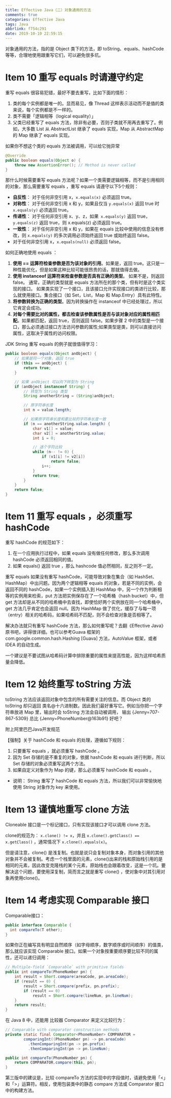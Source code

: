 ```yaml
---
title: Effective Java（二）对象通用的方法
comments: true
categories: Effective Java
tags: Java
abbrlink: f754c291
date: 2019-10-10 22:59:15
---
```


对象通用的方法，指的是 Object 类下的方法，即 toString、equals、hashCode 等等，合理地使用跟重写它们，可以避免很多坑。

# Item 10 重写 equals 时请遵守约定

重写 equals 很容易犯错，最好不要去重写，比如下面的情形：

1. 类的每个实例都是唯一的。显而易见，像 Thread 这样表示活动而不是值的类来说，每个实例都是不一样的。
2. 类不需要「逻辑相等（logical equality）」
3. 父类已经重写了 equals 方法，除非有必要，否则子类就不用再去重写了。例如，大多数 List 从 AbstractList 继承了 equals 实现，Map 从 AbstractMap 的 Map 继承了 equals 实现。

<!-- more -->

如果你不想这个类的 equals 方法被调用，可以给它抛异常

```java
@Override
public boolean equals(Object o) {
    throw new AssertionError(); // Method is never called
}
```

那什么时候需要重写 equals 方法呢？如果一个类需要逻辑相等，而不是引用相同的对象，那么需要重写 equals ，重写 equals 请遵守以下5个规则：

- **自反性**： 对于任何非空引用 x，`x.equals(x)` 必须返回 true。
- **对称性**： 对于任何非空引用 x 和 y，如果且仅当 `y.equals(x)` 返回 true 时 `x.equals(y)` 必须返回 true。
- **传递性**： 对于任何非空引用 x、y、z，如果` x.equals(y)` 返回 true，`y.equals(z)` 返回 true，则 x.equals(z) 必须返回 true。
- **一致性**： 对于任何非空引用 x 和 y，如果在 equals 比较中使用的信息没有修改，则 `x.equals(y)` 的多次调用必须始终返回 true 或始终返回 false。
- 对于任何非空引用 x，`x.equals(null)` 必须返回 false。

如何正确地使用 equals ：

1. **使用 == 运算符检查参数是否为该对象的引用**。如果是，返回 true。这只是一种性能优化，但是如果这种比较可能很昂贵的话，那就值得去做。
2. **使用 instanceof 运算符来检查参数是否具有正确的类型**。 如果不是，则返回 false。 通常，正确的类型就是 equals 方法所在的那个类，但有时是这个类实现的接口。 如果类实现了一个接口，且该接口允许实现接口的类进行比较，那么就使用接口。集合接口（如 Set，List，Map 和 Map.Entry）具有此特性。
3. **将参数转换为正确的类型**。因为转换操作在 instanceof 中已经处理过，所以它肯定会成功。
4. **对每个需要比对的属性，都去检查该参数属性是否与该对象对应的属性相匹配**。如果都匹配，返回 true，否则返回 false。如果步骤 2 中的类型是一个接口，那么必须通过接口方法访问参数的属性;如果类型是类，则可以直接访问属性，这取决于属性的访问权限。

JDK String 重写 equals 的例子就很值得学习：

```java
public boolean equals(Object anObject) {
    // 如果是同一个对象，返回 true
    if (this == anObject) {
        return true;
    }

    // 如果 anObject 可以向下转型为 String
    if (anObject instanceof String) {
        // 转型为 String 类型
        String anotherString = (String)anObject;

        // 原字符串长度
        int n = value.length;

        // 如果原字符串长度和要比较的字符串长度一致
        if (n == anotherString.value.length) {
            char v1[] = value;
            char v2[] = anotherString.value;
            int i = 0;

            // 逐个字符比较
            while (n-- != 0) {
                if (v1[i] != v2[i])
                    return false;
                i++;
            }
            return true;
        }
    }
    return false;
}
```

# Item 11 重写 equals ，必须重写 hashCode

重写 hashCode 的规范如下：

1. 在一个应用执行过程中，如果 equals 没有做任何修改，那么多次调用 hashCode 必须返回相同的值。
2. 如果 equals() 返回 true ，那么 hashcode 值必然相同，反之则不一定。

重写 equals 如果没有重写 hashCode，可能导致对象在集合（如 HashSet、HashMap）中出问题。因为两个逻辑相等 equals 的对象，若是不同的实例，会返回不同的 hashCode，如果一个实例插入到 HashMap 中，另一个作为判断相等的实例用来检索，put 方法把实例保存在了一个哈希桶（hash bucket）中，但 get 方法却是从不同的哈希桶中去查找，即使恰好两个实例放在同一个哈希桶中，get 方法几乎肯定也会返回 null。因为 HashMap 做了优化，缓存了与每一项（entry）相关的哈希码，如果哈希码不匹配，则不会检查对象是否相等了。

解决办法就只有重写 hashCode 方法，那么如何重写呢？去翻《Effective Java》原书吧，讲得很详细。也可以参考Guava 框架的 com.google.common.hash.Hashing [Guava] 方法，AutoValue 框架，或者 IDEA 的自动生成。

一个建议是不要试图从哈希码计算中排除重要的属性来提高性能，因为这样哈希质量会降低。

# Item 12 始终重写 toString 方法

toString 方法应该返回对象中包含的所有需要关注的信息。而 Object 类的 toString 却只返回 类名@十六进制数。因此我们最好重写它。例如当你把一个字符串放进 Map 里，输出时会 toString 方法会自动被调用， 输出 {Jenny=707-867-5309} 总比 {Jenny=PhoneNumber@163b91} 好吧？

附上阿里巴巴Java开发规范

【强制】关于 hashCode 和 equals 的处理，遵循如下规则：

1. 只要重写 equals ，就必须重写 hashCode 。
2. 因为 Set 存储的是不重复的对象，依据 hashCode 和 equals 进行判断，所以 Set 存储的对象必须重写这两个方法。
3. 如果自定义对象作为 Map 的键，那么必须重写 hashCode 和 equals 。
- 说明： String 重写了 hashCode 和 equals 方法，所以我们可以非常愉快地使用 String 对象作为 key 来使用。

# Item 13 谨慎地重写 clone 方法

Cloneable 接口是一个标记接口，只有实现该接口才可以调用 clone 方法。

clone的规范为： `x.clone() != x`，并且 `x.clone().getClass() == x.getClass()` ，通常情况下 `x.clone().equals(x)`。

但是请注意，clone() 是浅复制。也就是说只会复制对象本身，而对象引用的其他对象并不会被复制。考虑一个栈里面的元素，clone()出来的栈和原始栈引用的是相同的元素，因此改变克隆栈的某个元素，原始栈也会跟着改变，这是一个坑。要解决这个问题，要使用深复制，简而言之就是重写 clone() ，使对象中对其引用对象再使用clone()。

# Item 14 考虑实现 Comparable 接口

Comparable接口：

```java
public interface Comparable {
  int compareTo(T other);
}
```

如果你正在编写具有明显自然顺序（如字母顺序，数字顺序或时间顺序）的值类，那么就应该实现 Comparable 接口。如果一个对象按重要顺序要比较不同的属性，还可以递归调用：

```java
// Multiple-field `Comparable` with primitive fields
public int compareTo(PhoneNumber pn) {
    int result = Short.compare(areaCode, pn.areaCode);
    if (result == 0) {
        result = Short.compare(prefix, pn.prefix);
        if (result == 0)
            result = Short.compare(lineNum, pn.lineNum);
    }
    return result;
}
```

在 Java 8 中，还能用 比较器 Comparator 来定义比较行为：

```java
// Comparable with comparator construction methods
private static final Comparator<PhoneNumber> COMPARATOR =
        comparingInt((PhoneNumber pn) -> pn.areaCode)
          .thenComparingInt(pn -> pn.prefix)
          .thenComparingInt(pn -> pn.lineNum);

public int compareTo(PhoneNumber pn) {
    return COMPARATOR.compare(this, pn);
}
```

第三版中的建议是，比较 compareTo 方法的实现中的字段值时，请避免使用「<」和「>」运算符。相反，使用包装类中的静态 compare 方法或 Comparator 接口中的构建方法。
